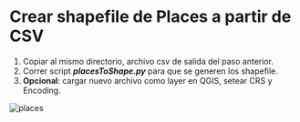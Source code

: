 # Crear shapefile de Places a partir de CSV
1. Copiar al mismo directorio, archivo csv de salida del paso anterior.
2. Correr script ***placesToShape.py*** para que se generen los shapefile.
3. **Opcional**: cargar nuevo archivo como layer en QGIS, setear CRS y Encoding.

![places](https://i.imgur.com/ljnyNIOl.jpg)
